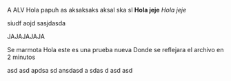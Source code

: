 A
ALV
Hola papuh as aksaksaks aksal ska sl
$\textbf{Hola jeje}$
$\textit{Hola jeje}$

siudf aojd sasjdasda

JAJAJAJAJA

Se marmota
Hola este es una prueba nueva
Donde se reflejara el archivo
en 2 minutos

asd asd apdsa
 sd ansdasd
 a sdas d
 asd asd
 